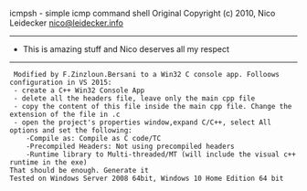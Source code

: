 icmpsh - simple icmp command shell
 Original Copyright (c) 2010, Nico Leidecker <nico@leidecker.info>

**********************************************************
*   This is amazing stuff and Nico deserves all my respect
**********************************************************

     Modified by F.Zinzloun.Bersani to a Win32 C console app. Folloows configuration in VS 2015:
	 - create a C++ Win32 Console App
	 - delete all the headers file, leave only the main cpp file
	 - copy the content of this file inside the main cpp file. Change the extension of the file in .c
	 - open the project's properties window,expand C/C++, select All options and set the following:
		-Compile as: Compile as C code/TC
		-Precompiled Headers: Not using precompiled headers
		-Runtime library to Multi-threaded/MT (will include the visual c++ runtime in the exe)
	That should be enough. Generate it
	Tested on Windows Server 2008 64bit, Windows 10 Home Edition 64 bit
